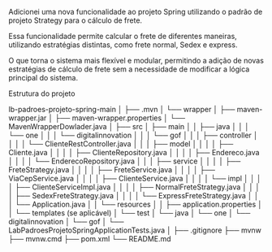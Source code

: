 Adicionei uma nova funcionalidade ao projeto Spring utilizando o padrão de projeto Strategy para o cálculo de frete.

Essa funcionalidade permite calcular o frete de diferentes maneiras, utilizando estratégias distintas, como frete normal, Sedex e express.

O que torna o sistema mais flexível e modular, permitindo a adição de novas estratégias de cálculo de frete sem a necessidade de modificar a lógica principal do sistema.

Estrutura do projeto

lb-padroes-projeto-spring-main
│
├── .mvn
│   └── wrapper
│       ├── maven-wrapper.jar
│       ├── maven-wrapper.properties
│       └── MavenWrapperDowlader.java
│
├── src
│   ├── main
│   │   ├── java
│   │   │   └── one
│   │   │       └── digitalinnovation
│   │   │           └── gof
│   │   │               ├── controller
│   │   │               │   └── ClienteRestController.java
│   │   │               ├── model
│   │   │               │   ├── Cliente.java
│   │   │               │   ├── ClienteRepository.java
│   │   │               │   ├── Endereco.java
│   │   │               │   └── EnderecoRepository.java
│   │   │               ├── service
│   │   │               │   ├── FreteStrategy.java
│   │   │               │   ├── FreteService.java
│   │   │               │   ├── ViaCepService.java
│   │   │               │   ├── ClienteService.java
│   │   │               │   └── impl
│   │   │               │       ├── ClienteServiceImpl.java
│   │   │               │       ├── NormalFreteStrategy.java
│   │   │               │       ├── SedexFreteStrategy.java
│   │   │               │       └── ExpressFreteStrategy.java
│   │   │               └── Application.java
│   │   └── resources
│   │       ├── application.properties
│   │       └── templates (se aplicável)
│   └── test
│       └── java
│           └── one
│               └── digitalinnovation
│                   └── gof
│                       └── LabPadroesProjetoSpringApplicationTests.java
│
├── .gitignore
├── mvnw
├── mvnw.cmd
├── pom.xml
└── README.md
